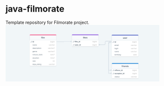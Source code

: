 # java-filmorate
Template repository for Filmorate project.
![Схема базы данных, использeумая в приложении](https://github.com/KirSkl/java-filmorate/blob/add-sql-diagramm/filmorate-sql.png)
